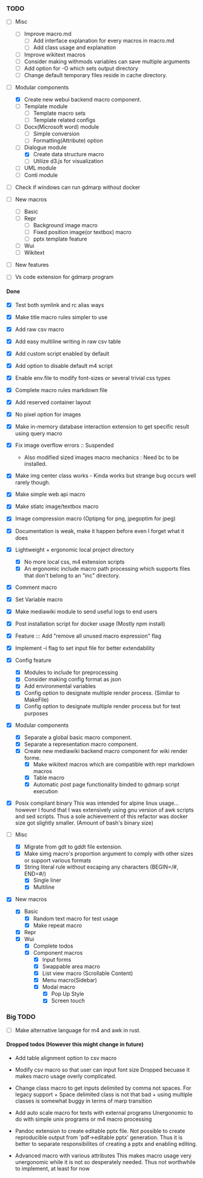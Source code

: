 ### TODO

* [ ] Misc
  * [ ] Improve macro.md
    * [ ] Add interface explanation for every macros in macro.md
	* [ ] Add class usage and explanation
  * [ ] Improve wikitext macros
  * [ ] Consider making withmods variables can save multiple arguments
  * [ ] Add option for -O which sets output directory
  * [ ] Change default temporary files reside in cache directory.

* [ ] Modular components
  * [x] Create new webui backend macro component. 
  * [ ] Template module
    * [ ] Template macro sets
    * [ ] Template related configs
  * [ ] Docx(Microsoft word) module
    * [ ] Simple conversion
    * [ ] Formatting(Attribute) option
  * [ ] Dialogue module
    * [x] Create data structure macro
    * [ ] Utilize d3.js for visualization
  * [ ] UML module
  * [ ] Conti module

* [ ] Check if windows can run gdmarp without docker

* [ ] New macros
  * [ ] Basic
  * [ ] Repr
    * [ ] Background image macro
    * [ ] Fixed position image(or textbox) macro
    * [ ] pptx template feature
  * [ ] Wui
  * [ ] Wikitext

* [ ] New features

* [ ] Vs code extension for gdmarp program

#### Done

* [x] Test both symlink and rc alias ways
* [x] Make title macro rules simpler to use
* [x] Add raw csv macro
* [x] Add easy multiline writing in raw csv table
* [x] Add custom script enabled by default
* [x] Add option to disable default m4 script
* [x] Enable env.file to modify font-sizes or several trivial css types
* [x] Complete macro rules markdown file
* [x] Add reserved container layout 
* [x] No pixel option for images
* [x] Make in-memory database interaction extension to get specific result using query macro
* [x] Fix image overflow errors :: Suspended
    - Also modified sized images macro mechanics : Need bc to be installed.
* [x] Make img center class works - Kinda works but strange bug occurs well rarely though.
* [x] Make simple web api macro
* [x] Make stiatc image/textbox macro
* [x] Image compression macro (Optipng for png, jpegoptim for jpeg)
* [x] Documentation is weak, make it happen before even I forget what it does

* [x] Lightweight + ergonomic local project directory
  * [x] No more local css, m4 extension scripts
  * [x] An ergonomic include macro path processing which supports files that don't belong to an "inc" directory.

* [x] Comment macro 
* [x] Set Variable macro
* [x] Make mediawiki module to send useful logs to end users
* [x] Post installation script for docker usage (Mostly npm install)
* [x] Feature ::: Add "remove all unused macro expression" flag 
* [x] Implement -i flag to set input file for better extendability

* [x] Config feature
  * [x] Modules to include for preprocessing
  * [x] Consider making config format as json
  * [x] Add environmental variables
  * [x] Config option to designate multiple render process. (Similar to MakeFile)
  * [x] Config option to designate multiple render process but for test purposes

* [x] Modular components
  * [x] Separate a global basic macro component.
  * [x] Separate a representation macro component.
  * [x] Create new mediawiki backend macro component for wiki render forme.
    * [x] Make wikitext macros which are compatible with repr markdown macros
    * [x] Table macro
    * [x] Automatic post page functionality binded to gdmarp script execution

* [x] Posix compliant binary
This was intended for alpine linux usage... however I found that I was extensively using gnu version of awk scripts and sed scripts. Thus a sole achievement of this refactor was docker size got slightly smaller. (Amount of bash's binary size) 

* [ ] Misc
  * [x] Migrate from gdt to gddt file extension.
  * [x] Make simg macro's proportion argument to comply with other sizes or support various formats
  * [x] String literal rule without escaping any characters (BEGIN=/#, END=#/)
	* [x] Single liner
	* [x] Multiline

* [x] New macros
  * [x] Basic
  	* [x] Random text macro for test usage
    * [x] Make repeat macro
  * [x] Repr
  * [x] Wui
  	* [x] Complete todos
    * [x] Component macros
	  * [x] Input forms
      * [x] Swappable area macro
      * [x] List view macro (Scrollable Content)
      * [x] Menu macro(Sidebar)
      * [x] Modal macro
	  	* [x] Pop Up Style
	  	* [x] Screen touch

### Big TODO

* [ ] Make alternative language for m4 and awk in rust.

#### Dropped todos (However this might change in future)

- Add table alignment option to csv macro 
- Modify csv macro so that user can input font size
Dropped becuase it makes macro usage overly complicated.

- Change class macro to get inputs delimited by comma not spaces.
For legacy support + Space delimited class is not that bad + using multiple
classes is somewhat buggy in terms of marp transition

- Add auto scale macro for texts with external programs
Unergonomic to do with simple unix programs or m4 macro processing

- Pandoc extension to create editable pptx file.
Not possible to create reproducible output from 'pdf->editable pptx' generation.
Thus it is better to separate responsibilites of creating a pptx and enabling editing.

- Advanced macro with various attributes
This makes macro usage very unergonomic while it is not so desperately needed.
Thus not worthwhile to implement, at least for now
